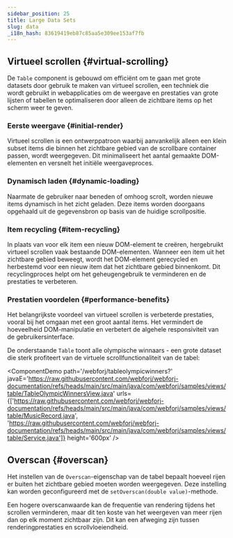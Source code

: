 ```yaml
---
sidebar_position: 25
title: Large Data Sets
slug: data
_i18n_hash: 83619419eb87c85aa5e309ee153af7fb
---
```

## Virtueel scrollen {#virtual-scrolling}

De `Table` component is gebouwd om efficiënt om te gaan met grote datasets door gebruik te maken van virtueel scrollen, een techniek die wordt gebruikt in webapplicaties om de weergave en prestaties van grote lijsten of tabellen te optimaliseren door alleen de zichtbare items op het scherm weer te geven.

### Eerste weergave {#initial-render}

Virtueel scrollen is een ontwerppatroon waarbij aanvankelijk alleen een klein subset items die binnen het zichtbare gebied van de scrollbare container passen, wordt weergegeven. Dit minimaliseert het aantal gemaakte DOM-elementen en versnelt het initiële weergaveproces.

### Dynamisch laden {#dynamic-loading}
Naarmate de gebruiker naar beneden of omhoog scrolt, worden nieuwe items dynamisch in het zicht geladen. Deze items worden doorgaans opgehaald uit de gegevensbron op basis van de huidige scrollpositie.

### Item recycling {#item-recycling}
In plaats van voor elk item een nieuw DOM-element te creëren, hergebruikt virtueel scrollen vaak bestaande DOM-elementen. Wanneer een item uit het zichtbare gebied beweegt, wordt het DOM-element gerecycled en herbestemd voor een nieuw item dat het zichtbare gebied binnenkomt. Dit recyclingproces helpt om het geheugengebruik te verminderen en de prestaties te verbeteren.

### Prestatien voordelen {#performance-benefits}

Het belangrijkste voordeel van virtueel scrollen is verbeterde prestaties, vooral bij het omgaan met een groot aantal items. Het vermindert de hoeveelheid DOM-manipulatie en verbetert de algehele responsiviteit van de gebruikersinterface.

De onderstaande `Table` toont alle olympische winnaars - een grote dataset die sterk profiteert van de virtuele scrollfunctionaliteit van de tabel:

<ComponentDemo
path='/webforj/tableolympicwinners?' 
javaE='https://raw.githubusercontent.com/webforj/webforj-documentation/refs/heads/main/src/main/java/com/webforj/samples/views/table/TableOlympicWinnersView.java'
urls={['https://raw.githubusercontent.com/webforj/webforj-documentation/refs/heads/main/src/main/java/com/webforj/samples/views/table/MusicRecord.java', 
'https://raw.githubusercontent.com/webforj/webforj-documentation/refs/heads/main/src/main/java/com/webforj/samples/views/table/Service.java']}
height='600px'
/>

## Overscan {#overscan}

Het instellen van de `Overscan`-eigenschap van de tabel bepaalt hoeveel rijen er buiten het zichtbare gebied moeten worden weergegeven. Deze instelling kan worden geconfigureerd met de `setOverscan(double value)`-methode.

Een hogere overscanwaarde kan de frequentie van rendering tijdens het scrollen verminderen, maar dit ten koste van het weergeven van meer rijen dan op elk moment zichtbaar zijn. Dit kan een afweging zijn tussen renderingprestaties en scrollvloeiendheid.
